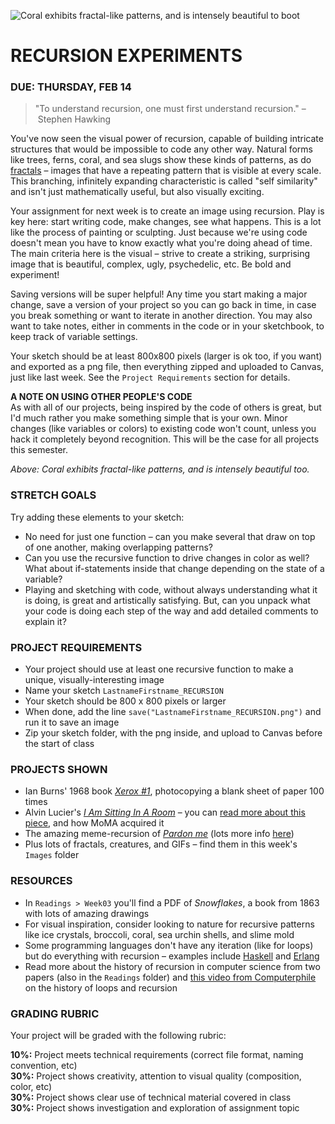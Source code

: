 ![Coral exhibits fractal-like patterns, and is intensely beautiful to boot](https://raw.githubusercontent.com/jeffThompson/CreativeProgramming1/master/Images/Week03_Recursion/Coral/Coral_4.jpg)

RECURSION EXPERIMENTS
====

### DUE: THURSDAY, FEB 14

>"To understand recursion, one must first understand recursion." – Stephen Hawking

You've now seen the visual power of recursion, capable of building intricate structures that would be impossible to code any other way. Natural forms like trees, ferns, coral, and sea slugs show these kinds of patterns, as do [fractals](https://en.wikipedia.org/wiki/Fractal) – images that have a repeating pattern that is visible at every scale. This branching, infinitely expanding characteristic is called "self similarity" and isn't just mathematically useful, but also visually exciting.

Your assignment for next week is to create an image using recursion. Play is key here: start writing code, make changes, see what happens. This is a lot like the process of painting or sculpting. Just because we're using code doesn't mean you have to know exactly what you're doing ahead of time. The main criteria here is the visual – strive to create a striking, surprising image that is beautiful, complex, ugly, psychedelic, etc. Be bold and experiment!

Saving versions will be super helpful! Any time you start making a major change, save a version of your project so you can go back in time, in case you break something or want to iterate in another direction. You may also want to take notes, either in comments in the code or in your sketchbook, to keep track of variable settings.

Your sketch should be at least 800x800 pixels (larger is ok too, if you want) and exported as a png file, then everything zipped and uploaded to Canvas, just like last week. See the `Project Requirements` section for details.

**A NOTE ON USING OTHER PEOPLE'S CODE**  
As with all of our projects, being inspired by the code of others is great, but I'd much rather you make something simple that is your own. Minor changes (like variables or colors) to existing code won't count, unless you hack it completely beyond recognition. This will be the case for all projects this semester.

*Above: Coral exhibits fractal-like patterns, and is intensely beautiful too.*  

### STRETCH GOALS  
Try adding these elements to your sketch:

* No need for just one function – can you make several that draw on top of one another, making overlapping patterns?  
* Can you use the recursive function to drive changes in color as well? What about if-statements inside that change depending on the state of a variable?  
* Playing and sketching with code, without always understanding what it is doing, is great and artistically satisfying. But, can you unpack what your code is doing each step of the way and add detailed comments to explain it?  

### PROJECT REQUIREMENTS  
* Your project should use at least one recursive function to make a unique, visually-interesting image  
* Name your sketch `LastnameFirstname_RECURSION`  
* Your sketch should be 800 x 800 pixels or larger  
* When done, add the line `save("LastnameFirstname_RECURSION.png")` and run it to save an image  
* Zip your sketch folder, with the png inside, and upload to Canvas before the start of class  

### PROJECTS SHOWN  
* Ian Burns' 1968 book [*Xerox #1*](http://p-dpa.tumblr.com/post/107006084937/xerox-book-1-ian-burn-1968-a-blank-sheet-of), photocopying a blank sheet of paper 100 times  
* Alvin Lucier's [*I Am Sitting In A Room*](http://www.ubu.com/sound/lucier.html) – you can [read more about this piece](https://www.moma.org/explore/inside_out/2015/01/20/collecting-alvin-luciers-i-am-sitting-in-a-room/), and how MoMA acquired it  
* The amazing meme-recursion of [*Pardon me*](https://recursivelyrecursive.wordpress.com/2010/03/27/pardon-me-come-again/) (lots more info [here](http://knowyourmeme.com/memes/pardon-me))  
* Plus lots of fractals, creatures, and GIFs – find them in this week's `Images` folder  

### RESOURCES  
* In `Readings > Week03` you'll find a PDF of *Snowflakes*, a book from 1863 with lots of amazing drawings  
* For visual inspiration, consider looking to nature for recursive patterns like ice crystals, broccoli, coral, sea urchin shells, and slime mold  
* Some programming languages don't have any iteration (like for loops) but do everything with recursion – examples include [Haskell](https://en.wikipedia.org/wiki/Haskell_%28programming_language%29) and [Erlang](https://en.wikipedia.org/wiki/Erlang_%28programming_language%29)  
* Read more about the history of recursion in computer science from two papers (also in the `Readings` folder) and [this video from Computerphile](https://youtu.be/HXNhEYqFo0o) on the history of loops and recursion  

### GRADING RUBRIC  
Your project will be graded with the following rubric:

**10%:** Project meets technical requirements (correct file format, naming convention, etc)  
**30%:** Project shows creativity, attention to visual quality (composition, color, etc)  
**30%:** Project shows clear use of technical material covered in class  
**30%:** Project shows investigation and exploration of assignment topic  

